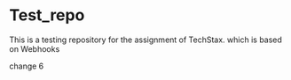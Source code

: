 # Test_repo
This is a testing repository for the assignment of TechStax. which is based on Webhooks

change 6
